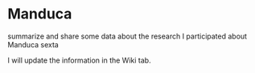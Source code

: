# Manduca
summarize and share some data about the research I participated about Manduca sexta

I will update the information in the Wiki tab.
